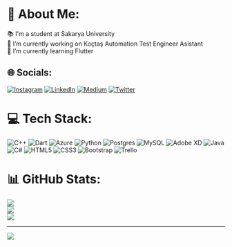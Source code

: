 # 💫 About Me:
📚 I'm a student at Sakarya University<br>🔭 I’m currently working on Koçtaş Automation Test Engineer Asistant<br>🌱 I’m currently learning Flutter


## 🌐 Socials:
[![Instagram](https://img.shields.io/badge/Instagram-%23E4405F.svg?logo=Instagram&logoColor=white)](https://instagram.com/kamilsimsek.py) [![LinkedIn](https://img.shields.io/badge/LinkedIn-%230077B5.svg?logo=linkedin&logoColor=white)](https://linkedin.com/in/kamilsimsek) [![Medium](https://img.shields.io/badge/Medium-12100E?logo=medium&logoColor=white)](https://medium.com/@kamilsimsek) [![Twitter](https://img.shields.io/badge/Twitter-%231DA1F2.svg?logo=Twitter&logoColor=white)](https://twitter.com/kamilsimsek_py) 

# 💻 Tech Stack:
![C++](https://img.shields.io/badge/c++-%2300599C.svg?style=flat&logo=c%2B%2B&logoColor=white) ![Dart](https://img.shields.io/badge/dart-%230175C2.svg?style=flat&logo=dart&logoColor=white) ![Azure](https://img.shields.io/badge/azure-%230072C6.svg?style=flat&logo=azure-devops&logoColor=white) ![Python](https://img.shields.io/badge/python-3670A0?style=flat&logo=python&logoColor=ffdd54) ![Postgres](https://img.shields.io/badge/postgres-%23316192.svg?style=flat&logo=postgresql&logoColor=white) ![MySQL](https://img.shields.io/badge/mysql-%2300f.svg?style=flat&logo=mysql&logoColor=white) ![Adobe XD](https://img.shields.io/badge/Adobe%20XD-470137?style=flat&logo=Adobe%20XD&logoColor=#FF61F6) ![Java](https://img.shields.io/badge/java-%23ED8B00.svg?style=flat&logo=java&logoColor=white) ![C#](https://img.shields.io/badge/c%23-%23239120.svg?style=flat&logo=c-sharp&logoColor=white) ![HTML5](https://img.shields.io/badge/html5-%23E34F26.svg?style=flat&logo=html5&logoColor=white) ![CSS3](https://img.shields.io/badge/css3-%231572B6.svg?style=flat&logo=css3&logoColor=white) ![Bootstrap](https://img.shields.io/badge/bootstrap-%23563D7C.svg?style=flat&logo=bootstrap&logoColor=white) ![Trello](https://img.shields.io/badge/Trello-%23026AA7.svg?style=flat&logo=Trello&logoColor=white)
# 📊 GitHub Stats:
![](https://github-readme-stats.vercel.app/api?username=kamilsimsek&theme=merko&hide_border=true&include_all_commits=false&count_private=false)<br/>
![](https://github-readme-streak-stats.herokuapp.com/?user=kamilsimsek&theme=merko&hide_border=true)<br/>
![](https://github-readme-stats.vercel.app/api/top-langs/?username=kamilsimsek&theme=merko&hide_border=true&include_all_commits=false&count_private=false&layout=compact)

---
[![](https://visitcount.itsvg.in/api?id=kamilsimsek&icon=6&color=7)](https://visitcount.itsvg.in)
